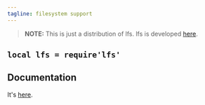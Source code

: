 ```yaml
---
tagline: filesystem support
---
```


> **NOTE:** This is just a distribution of lfs. lfs is developed [here][lfs site].

## `local lfs = require'lfs'`

## Documentation

It's [here][lfs docs].

[lfs site]: http://keplerproject.github.io/luafilesystem/
[lfs docs]: http://keplerproject.github.io/luafilesystem/manual.html#reference
